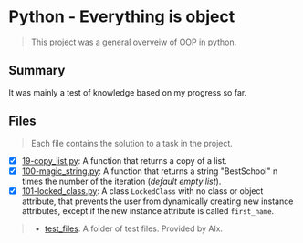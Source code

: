 # Python - Everything is object

> This project was a general overveiw of OOP in python.

## Summary

It was mainly a test of knowledge based on my progress so far.

## Files

> Each file contains the solution to a task in the project.

- [x] [19-copy_list.py](https://github.com/Ebube-Ochemba/alx-higher_level_programming/blob/master/0x09-python-everything_is_object/19-copy_list.py): A function that returns a copy of a list.
- [x] [100-magic_string.py](https://github.com/Ebube-Ochemba/alx-higher_level_programming/blob/master/0x09-python-everything_is_object/100-magic_string.py): A function that returns a string "BestSchool" n times the number of the iteration (_default empty list_).
- [x] [101-locked_class.py](https://github.com/Ebube-Ochemba/alx-higher_level_programming/blob/master/0x09-python-everything_is_object/101-locked_class.py): A class `LockedClass` with no class or object attribute, that prevents the user from dynamically creating new instance attributes, except if the new instance attribute is called `first_name`.

> - [test_files](https://github.com/Ebube-Ochemba/alx-higher_level_programming/blob/master/0x09-python-everything_is_object/test_files): A folder of test files. Provided by Alx.
